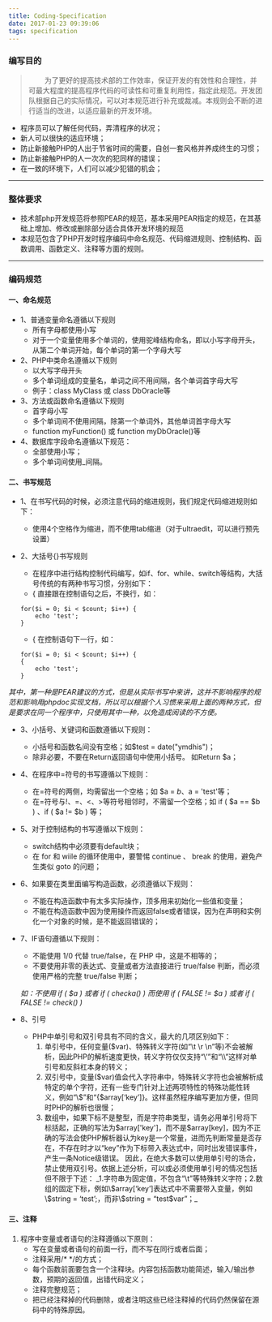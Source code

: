 ```yaml
---
title: Coding-Specification
date: 2017-01-23 09:39:06
tags: specification
---
```

### 编写目的
> &nbsp;&nbsp;&nbsp;&nbsp;&nbsp;&nbsp;&nbsp;&nbsp;为了更好的提高技术部的工作效率，保证开发的有效性和合理性，并可最大程度的提高程序代码的可读性和可重复利用性，指定此规范。开发团队根据自己的实际情况，可以对本规范进行补充或裁减。本规则会不断的进行适当的改进，以适应最新的开发环境。

* 程序员可以了解任何代码，弄清程序的状况； 
* 新人可以很快的适应环境； 
* 防止新接触PHP的人出于节省时间的需要，自创一套风格并养成终生的习惯； 
* 防止新接触PHP的人一次次的犯同样的错误； 
* 在一致的环境下，人们可以减少犯错的机会；

<!-- more -->

---

### 整体要求
* 技术部php开发规范将参照PEAR的规范，基本采用PEAR指定的规范，在其基础上增加、修改或删除部分适合具体开发环境的规范
* 本规范包含了PHP开发时程序编码中命名规范、代码缩进规则、控制结构、函数调用、函数定义、注释等方面的规则。

---


### 编码规范
#### 一、命名规范
* 1、普通变量命名遵循以下规则 
	* 所有字母都使用小写
	* 对于一个变量使用多个单词的，使用驼峰结构命名，即以小写字母开头，从第二个单词开始，每个单词的第一个字母大写
* 2、PHP中类命名遵循以下规则
	* 以大写字母开头
	* 多个单词组成的变量名，单词之间不用间隔，各个单词首字母大写
	* 例子：class MyClass 或 class DbOracle等
* 3、方法或函数命名遵循以下规则
	* 首字母小写
	* 多个单词间不使用间隔，除第一个单词外，其他单词首字母大写
	* function myFunction() 或 function myDbOracle()等
* 4、数据库字段命名遵循以下规范：
	* 全部使用小写； 
	* 多个单词间使用_间隔。
	
#### 二、书写规范
* 1、在书写代码的时候，必须注意代码的缩进规则，我们规定代码缩进规则如下： 
	* 使用4个空格作为缩进，而不使用tab缩进（对于ultraedit，可以进行预先设置）
* 2、大括号{}书写规则
	* 在程序中进行结构控制代码编写，如if、for、while、switch等结构，大括号传统的有两种书写习惯，分别如下： 
	* { 直接跟在控制语句之后，不换行，如：
	
	```
	for($i = 0; $i < $count; $i++) {
    	echo 'test';
	}
    ```
	* { 在控制语句下一行，如：
	
	```
	for($i = 0; $i < $count; $i++) {
	{
    	echo 'test';
	}
	```
_其中，第一种是PEAR建议的方式，但是从实际书写中来讲，这并不影响程序的规范和影响用phpdoc实现文档，所以可以根据个人习惯来采用上面的两种方式，但是要求在同一个程序中，只使用其中一种，以免造成阅读的不方便。_
* 3、小括号、关键词和函数遵循以下规则： 
	* 小括号和函数名间没有空格；如$test = date("ymdhis")； 
	* 除非必要，不要在Return返回语句中使用小括号。 如Return $a；
* 4、在程序中=符号的书写遵循以下规则： 
	* 在=符号的两侧，均需留出一个空格；如 $a = $b 、$a = 'test'等； 
	* 在=符号与!、=、<、>等符号相邻时，不需留一个空格；如 if ( $a == $b ) 、if ( $a != $b ) 等；
* 5、对于控制结构的书写遵循以下规则： 
	* switch结构中必须要有default块； 
	* 在 for 和 wiile 的循环使用中，要警惕 continue 、 break 的使用，避免产生类似 goto 的问题；
* 6、如果要在类里面编写构造函数，必须遵循以下规则： 
	* 不能在构造函数中有太多实际操作，顶多用来初始化一些值和变量； 
	* 不能在构造函数中因为使用操作而返回false或者错误，因为在声明和实例化一个对象的时候，是不能返回错误的；
* 7、IF语句遵循以下规则： 
	* 不能使用 1/0 代替 true/false，在 PHP 中，这是不相等的； 
	* 不要使用非零的表达式、变量或者方法直接进行 true/false 判断，而必须使用严格的完整 true/false 判断；
	
	_如：不使用 if ( $a ) 或者 if ( checka() ) 而使用 if ( FALSE != $a ) 或者 if ( FALSE != check() )_
* 8、引号
	* PHP中单引号和双引号具有不同的含义，最大的几项区别如下：
		1. 单引号中，任何变量($var)、特殊转义字符(如“\t \r \n”等)不会被解析，因此PHP的解析速度更快，转义字符仅仅支持“\’”和“\\\”这样对单引号和反斜杠本身的转义；
		2. 双引号中，变量(\$var)值会代入字符串中，特殊转义字符也会被解析成特定的单个字符，还有一些专门针对上述两项特性的特殊功能性转义，例如“\\\$”和“{$array[‘key’]}。这样虽然程序编写更加方便，但同时PHP的解析也很慢；
		3. 数组中，如果下标不是整型，而是字符串类型，请务必用单引号将下标括起，正确的写法为\$array['key']，而不是$array[key]，因为不正确的写法会使PHP解析器认为key是一个常量，进而先判断常量是否存在，不存在时才以“key”作为下标带入表达式中，同时出发错误事件，产生一条Notice级错误。
因此，在绝大多数可以使用单引号的场合，禁止使用双引号。依据上述分析，可以或必须使用单引号的情况包括但不限于下述：
		_1.字符串为固定值，不包含“\t”等特殊转义字符；2.数组的固定下标，例如\$array[‘key’]表达式中不需要带入变量，例如\$string = ‘test’;，而非\$string = “test$var”；_

#### 三、注释
1. 程序中变量或者语句的注释遵循以下原则： 
	* 写在变量或者语句的前面一行，而不写在同行或者后面； 
	* 注释采用/* */的方式； 
	* 每个函数前面要包含一个注释块。内容包括函数功能简述，输入/输出参数，预期的返回值，出错代码定义； 
	* 注释完整规范； 
	* 把已经注释掉的代码删除，或者注明这些已经注释掉的代码仍然保留在源码中的特殊原因。

